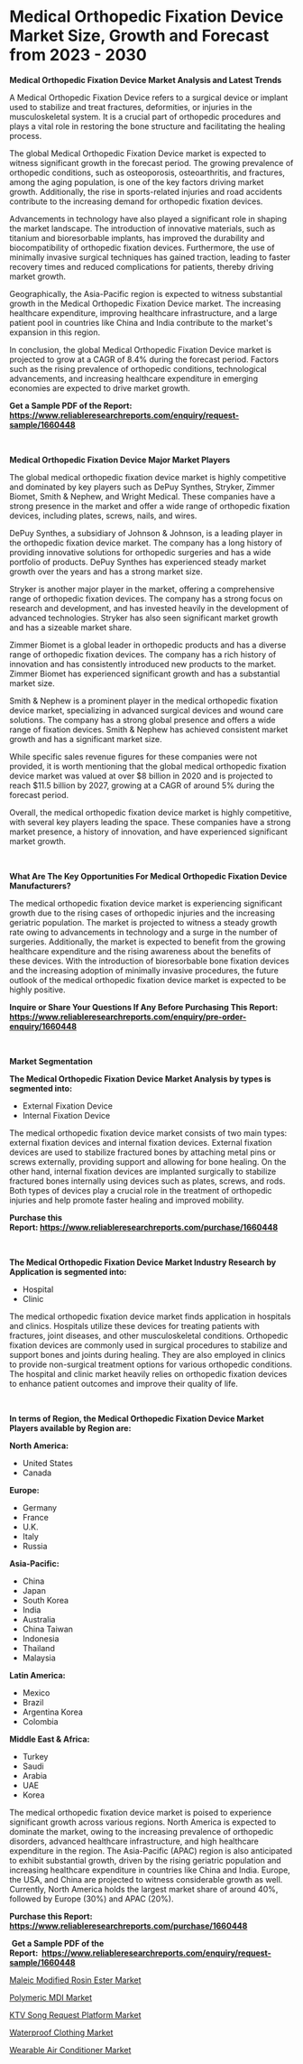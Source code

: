 <p><h1>Medical Orthopedic Fixation Device Market Size, Growth and Forecast from 2023 - 2030</h1></p><p><strong>Medical Orthopedic Fixation Device Market Analysis and Latest Trends</strong></p>
<p><p>A Medical Orthopedic Fixation Device refers to a surgical device or implant used to stabilize and treat fractures, deformities, or injuries in the musculoskeletal system. It is a crucial part of orthopedic procedures and plays a vital role in restoring the bone structure and facilitating the healing process.</p><p>The global Medical Orthopedic Fixation Device market is expected to witness significant growth in the forecast period. The growing prevalence of orthopedic conditions, such as osteoporosis, osteoarthritis, and fractures, among the aging population, is one of the key factors driving market growth. Additionally, the rise in sports-related injuries and road accidents contribute to the increasing demand for orthopedic fixation devices.</p><p>Advancements in technology have also played a significant role in shaping the market landscape. The introduction of innovative materials, such as titanium and bioresorbable implants, has improved the durability and biocompatibility of orthopedic fixation devices. Furthermore, the use of minimally invasive surgical techniques has gained traction, leading to faster recovery times and reduced complications for patients, thereby driving market growth.</p><p>Geographically, the Asia-Pacific region is expected to witness substantial growth in the Medical Orthopedic Fixation Device market. The increasing healthcare expenditure, improving healthcare infrastructure, and a large patient pool in countries like China and India contribute to the market's expansion in this region.</p><p>In conclusion, the global Medical Orthopedic Fixation Device market is projected to grow at a CAGR of 8.4% during the forecast period. Factors such as the rising prevalence of orthopedic conditions, technological advancements, and increasing healthcare expenditure in emerging economies are expected to drive market growth.</p></p>
<p><strong>Get a Sample PDF of the Report:&nbsp; <a href="https://www.reliableresearchreports.com/enquiry/request-sample/1660448">https://www.reliableresearchreports.com/enquiry/request-sample/1660448</a></strong></p>
<p>&nbsp;</p>
<p><strong>Medical Orthopedic Fixation Device Major Market Players</strong></p>
<p><p>The global medical orthopedic fixation device market is highly competitive and dominated by key players such as DePuy Synthes, Stryker, Zimmer Biomet, Smith & Nephew, and Wright Medical. These companies have a strong presence in the market and offer a wide range of orthopedic fixation devices, including plates, screws, nails, and wires.</p><p>DePuy Synthes, a subsidiary of Johnson & Johnson, is a leading player in the orthopedic fixation device market. The company has a long history of providing innovative solutions for orthopedic surgeries and has a wide portfolio of products. DePuy Synthes has experienced steady market growth over the years and has a strong market size.</p><p>Stryker is another major player in the market, offering a comprehensive range of orthopedic fixation devices. The company has a strong focus on research and development, and has invested heavily in the development of advanced technologies. Stryker has also seen significant market growth and has a sizeable market share.</p><p>Zimmer Biomet is a global leader in orthopedic products and has a diverse range of orthopedic fixation devices. The company has a rich history of innovation and has consistently introduced new products to the market. Zimmer Biomet has experienced significant growth and has a substantial market size.</p><p>Smith & Nephew is a prominent player in the medical orthopedic fixation device market, specializing in advanced surgical devices and wound care solutions. The company has a strong global presence and offers a wide range of fixation devices. Smith & Nephew has achieved consistent market growth and has a significant market size.</p><p>While specific sales revenue figures for these companies were not provided, it is worth mentioning that the global medical orthopedic fixation device market was valued at over $8 billion in 2020 and is projected to reach $11.5 billion by 2027, growing at a CAGR of around 5% during the forecast period.</p><p>Overall, the medical orthopedic fixation device market is highly competitive, with several key players leading the space. These companies have a strong market presence, a history of innovation, and have experienced significant market growth.</p></p>
<p>&nbsp;</p>
<p><strong>What Are The Key Opportunities For Medical Orthopedic Fixation Device Manufacturers?</strong></p>
<p><p>The medical orthopedic fixation device market is experiencing significant growth due to the rising cases of orthopedic injuries and the increasing geriatric population. The market is projected to witness a steady growth rate owing to advancements in technology and a surge in the number of surgeries. Additionally, the market is expected to benefit from the growing healthcare expenditure and the rising awareness about the benefits of these devices. With the introduction of bioresorbable bone fixation devices and the increasing adoption of minimally invasive procedures, the future outlook of the medical orthopedic fixation device market is expected to be highly positive.</p></p>
<p><strong>Inquire or Share Your Questions If Any Before Purchasing This Report: <a href="https://www.reliableresearchreports.com/enquiry/pre-order-enquiry/1660448">https://www.reliableresearchreports.com/enquiry/pre-order-enquiry/1660448</a></strong></p>
<p>&nbsp;</p>
<p><strong>Market Segmentation</strong></p>
<p><strong>The Medical Orthopedic Fixation Device Market Analysis by types is segmented into:</strong></p>
<p><ul><li>External Fixation Device</li><li>Internal Fixation Device</li></ul></p>
<p><p>The medical orthopedic fixation device market consists of two main types: external fixation devices and internal fixation devices. External fixation devices are used to stabilize fractured bones by attaching metal pins or screws externally, providing support and allowing for bone healing. On the other hand, internal fixation devices are implanted surgically to stabilize fractured bones internally using devices such as plates, screws, and rods. Both types of devices play a crucial role in the treatment of orthopedic injuries and help promote faster healing and improved mobility.</p></p>
<p><strong>Purchase this Report:&nbsp;<a href="https://www.reliableresearchreports.com/purchase/1660448">https://www.reliableresearchreports.com/purchase/1660448</a></strong></p>
<p>&nbsp;</p>
<p><strong>The Medical Orthopedic Fixation Device Market Industry Research by Application is segmented into:</strong></p>
<p><ul><li>Hospital</li><li>Clinic</li></ul></p>
<p><p>The medical orthopedic fixation device market finds application in hospitals and clinics. Hospitals utilize these devices for treating patients with fractures, joint diseases, and other musculoskeletal conditions. Orthopedic fixation devices are commonly used in surgical procedures to stabilize and support bones and joints during healing. They are also employed in clinics to provide non-surgical treatment options for various orthopedic conditions. The hospital and clinic market heavily relies on orthopedic fixation devices to enhance patient outcomes and improve their quality of life.</p></p>
<p>&nbsp;</p>
<p><strong>In terms of Region, the Medical Orthopedic Fixation Device Market Players available by Region are:</strong></p>
<p>
    <p> <strong> North America: </strong>
        <ul>
            <li>United States</li>
            <li>Canada</li>
        </ul>
        </p> 
    <p> <strong> Europe: </strong>
        <ul>
            <li>Germany</li>
            <li>France</li>
            <li>U.K.</li>
            <li>Italy</li>
            <li>Russia</li>
        </ul>
        </p> 
    <p> <strong> Asia-Pacific: </strong>
        <ul>
            <li>China</li>
            <li>Japan</li>
            <li>South Korea</li>
            <li>India</li>
            <li>Australia</li>
            <li>China Taiwan</li>
            <li>Indonesia</li>
            <li>Thailand</li>
            <li>Malaysia</li>
        </ul>
        </p> 
    <p> <strong> Latin America: </strong>
        <ul>
            <li>Mexico</li>
            <li>Brazil</li>
            <li>Argentina Korea</li>
            <li>Colombia</li>
        </ul>
        </p> 
    <p> <strong> Middle East & Africa: </strong>
        <ul>
            <li>Turkey</li>
            <li>Saudi</li>
            <li>Arabia</li>
            <li>UAE</li>
            <li>Korea</li>
        </ul>
    </p>
    </p>
<p><p>The medical orthopedic fixation device market is poised to experience significant growth across various regions. North America is expected to dominate the market, owing to the increasing prevalence of orthopedic disorders, advanced healthcare infrastructure, and high healthcare expenditure in the region. The Asia-Pacific (APAC) region is also anticipated to exhibit substantial growth, driven by the rising geriatric population and increasing healthcare expenditure in countries like China and India. Europe, the USA, and China are projected to witness considerable growth as well. Currently, North America holds the largest market share of around 40%, followed by Europe (30%) and APAC (20%).</p></p>
<p><strong>Purchase this Report: <a href="https://www.reliableresearchreports.com/purchase/1660448">https://www.reliableresearchreports.com/purchase/1660448</a></strong></p>
<p>&nbsp;<strong>Get a Sample PDF of the Report:&nbsp;&nbsp;<a href="https://www.reliableresearchreports.com/enquiry/request-sample/1660448">https://www.reliableresearchreports.com/enquiry/request-sample/1660448</a></strong></p>
<p><strong></strong></p>
<p><p><a href="https://medium.com/@joshuahintz2023/maleic-modified-rosin-ester-market-trends-forecast-and-competitive-analysis-to-2030-56e8169646a7">Maleic Modified Rosin Ester Market</a></p><p><a href="https://medium.com/@chasegibson1901/polymeric-mdi-market-insights-into-market-cagr-market-trends-and-growth-strategies-fd97e8d77e21">Polymeric MDI Market</a></p><p><a href="https://github.com/NorbertYates/Market-Research-Report-List-2/blob/main/ktv-song-request-platform-market.md">KTV Song Request Platform Market</a></p><p><a href="https://www.linkedin.com/pulse/waterproof-clothing-market-size-2023-2030-global-industrial-tlose/">Waterproof Clothing Market</a></p><p><a href="https://www.linkedin.com/pulse/wearable-air-conditioner-market-share-amp-new-trends-ubxye/">Wearable Air Conditioner Market</a></p></p>
